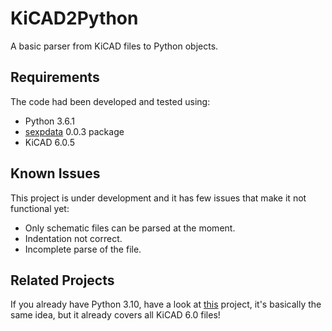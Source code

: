 # KiCAD2Python
A basic parser from KiCAD files to Python objects.

## Requirements
The code had been developed and tested using:
- Python 3.6.1
- [sexpdata](https://pypi.org/project/sexpdata/) 0.0.3 package
- KiCAD 6.0.5

## Known Issues
This project is under development and it has few issues that make it not functional yet:
- Only schematic files can be parsed at the moment.
- Indentation not correct.
- Incomplete parse of the file.

## Related Projects
If you already have Python 3.10, have a look at [this](https://github.com/mvnmgrx/kiutils) project, it's basically the same idea, but it already covers all KiCAD 6.0 files!
